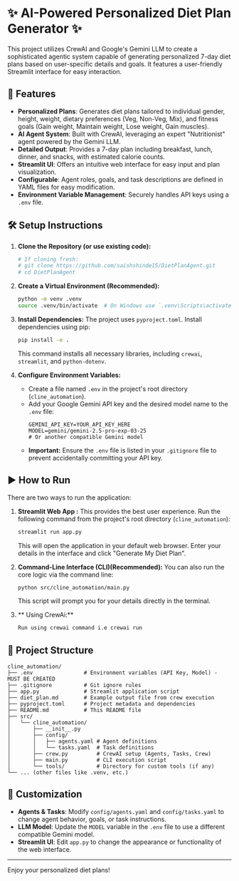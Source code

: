 # ✨ AI-Powered Personalized Diet Plan Generator ✨

This project utilizes CrewAI and Google's Gemini LLM to create a sophisticated agentic system capable of generating personalized 7-day diet plans based on user-specific details and goals. It features a user-friendly Streamlit interface for easy interaction.

## 🚀 Features

-   **Personalized Plans**: Generates diet plans tailored to individual gender, height, weight, dietary preferences (Veg, Non-Veg, Mix), and fitness goals (Gain weight, Maintain weight, Lose weight, Gain muscles).
-   **AI Agent System**: Built with CrewAI, leveraging an expert "Nutritionist" agent powered by the Gemini LLM.
-   **Detailed Output**: Provides a 7-day plan including breakfast, lunch, dinner, and snacks, with estimated calorie counts.
-   **Streamlit UI**: Offers an intuitive web interface for easy input and plan visualization.
-   **Configurable**: Agent roles, goals, and task descriptions are defined in YAML files for easy modification.
-   **Environment Variable Management**: Securely handles API keys using a `.env` file.

## 🛠️ Setup Instructions

1.  **Clone the Repository (or use existing code):**
    ```bash
    # If cloning fresh:
    # git clone https://github.com/saishshinde15/DietPlanAgent.git
    # cd DietPlanAgent
    ```

2.  **Create a Virtual Environment (Recommended):**
    ```bash
    python -m venv .venv
    source .venv/bin/activate  # On Windows use `.venv\Scripts\activate`
    ```

3.  **Install Dependencies:**
    The project uses `pyproject.toml`. Install dependencies using pip:
    ```bash
    pip install -e .
    ```
    This command installs all necessary libraries, including `crewai`, `streamlit`, and `python-dotenv`.

4.  **Configure Environment Variables:**
    -   Create a file named `.env` in the project's root directory (`cline_automation`).
    -   Add your Google Gemini API key and the desired model name to the `.env` file:
        ```dotenv
        GEMINI_API_KEY=YOUR_API_KEY_HERE
        MODEL=gemini/gemini-2.5-pro-exp-03-25 
        # Or another compatible Gemini model
        ```
    -   **Important:** Ensure the `.env` file is listed in your `.gitignore` file to prevent accidentally committing your API key.

## ▶️ How to Run

There are two ways to run the application:

1.  **Streamlit Web App :**
    This provides the best user experience. Run the following command from the project's root directory (`cline_automation`):
    ```bash
    streamlit run app.py
    ```
    This will open the application in your default web browser. Enter your details in the interface and click "Generate My Diet Plan".

2.  **Command-Line Interface (CLI)(Recommended):**
    You can also run the core logic via the command line:
    ```bash
    python src/cline_automation/main.py
    ```
    This script will prompt you for your details directly in the terminal.
3. ** Using CrewAi:**
   ```bash
   Run using crewai command i.e crewai run
   ```

## 📁 Project Structure

```
cline_automation/
├── .env                # Environment variables (API Key, Model) - MUST BE CREATED
├── .gitignore          # Git ignore rules
├── app.py              # Streamlit application script
├── diet_plan.md        # Example output file from crew execution
├── pyproject.toml      # Project metadata and dependencies
├── README.md           # This README file
├── src/
│   └── cline_automation/
│       ├── __init__.py
│       ├── config/
│       │   ├── agents.yaml # Agent definitions
│       │   └── tasks.yaml  # Task definitions
│       ├── crew.py         # CrewAI setup (Agents, Tasks, Crew)
│       ├── main.py         # CLI execution script
│       └── tools/          # Directory for custom tools (if any)
└── ... (other files like .venv, etc.)
```

## 🔧 Customization

-   **Agents & Tasks**: Modify `config/agents.yaml` and `config/tasks.yaml` to change agent behavior, goals, or task instructions.
-   **LLM Model**: Update the `MODEL` variable in the `.env` file to use a different compatible Gemini model.
-   **Streamlit UI**: Edit `app.py` to change the appearance or functionality of the web interface.

---

Enjoy your personalized diet plans!
